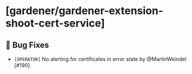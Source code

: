 # [gardener/gardener-extension-shoot-cert-service]

## 🐛 Bug Fixes

- `[OPERATOR]` No alerting for certificates in error state by @MartinWeindel [#190]